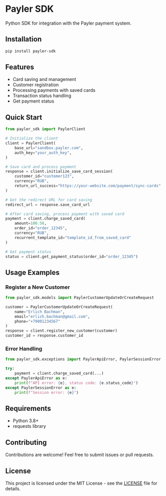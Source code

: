 # Payler SDK

Python SDK for integration with the Payler payment system.

## Installation

```bash
pip install payler-sdk
```

## Features

- Card saving and management
- Customer registration
- Processing payments with saved cards
- Transaction status handling
- Get payment status

## Quick Start

```python
from payler_sdk import PaylerClient

# Initialize the client
client = PaylerClient(
    base_url="sandbox.payler.com",
    auth_key="your_auth_key",
)

# Save card and process payment
response = client.initialize_save_card_session(
    customer_id="customer123",
    currency="RUB",
    return_url_success="https://your-website.com/payment/sync-cards"
)

# Get the redirect URL for card saving
redirect_url = response.save_card_url

# After card saving, process payment with saved card
payment = client.charge_saved_card(
    amount=100.50,
    order_id="order_12345",
    currency="RUB",
    recurrent_template_id="template_id_from_saved_card"
)

# Get payment status
status = client.get_payment_status(order_id="order_12345")
```

## Usage Examples

### Register a New Customer

```python
from payler_sdk.models import PaylerCustomerUpdateOrCreateRequest

customer = PaylerCustomerUpdateOrCreateRequest(
    name="Erlich Bachman",
    email="erlich.bachman@gmail.com",
    phone="+79001234567"
)
response = client.register_new_customer(customer)
customer_id = response.customer_id
```

### Error Handling

```python
from payler_sdk.exceptions import PaylerApiError, PaylerSessionError

try:
    payment = client.charge_saved_card(...)
except PaylerApiError as e:
    print(f"API error: {e}, status code: {e.status_code}")
except PaylerSessionError as e:
    print(f"Session error: {e}")
```

## Requirements

- Python 3.8+
- requests library

## Contributing

Contributions are welcome! Feel free to submit issues or pull requests.

## License

This project is licensed under the MIT License - see the [LICENSE](LICENSE) file for details.
